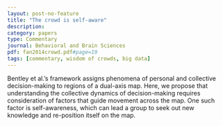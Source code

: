 ```yaml
---
layout: post-no-feature
title: "The crowd is self-aware"
description:
category: papers
type: Commentary
journal: Behavioral and Brain Sciences
pdf: fan2014crowd.pdf#page=19
tags: [commentary, wisdom of crowds, big data]
---
```


Bentley et al.’s framework assigns phenomena of personal and
collective decision-making to regions of a dual-axis map. Here, we
propose that understanding the collective dynamics of decision-making
requires consideration of factors that guide movement across the map.
One such factor is self-awareness, which can lead a group to seek out
new knowledge and re-position itself on the map.
